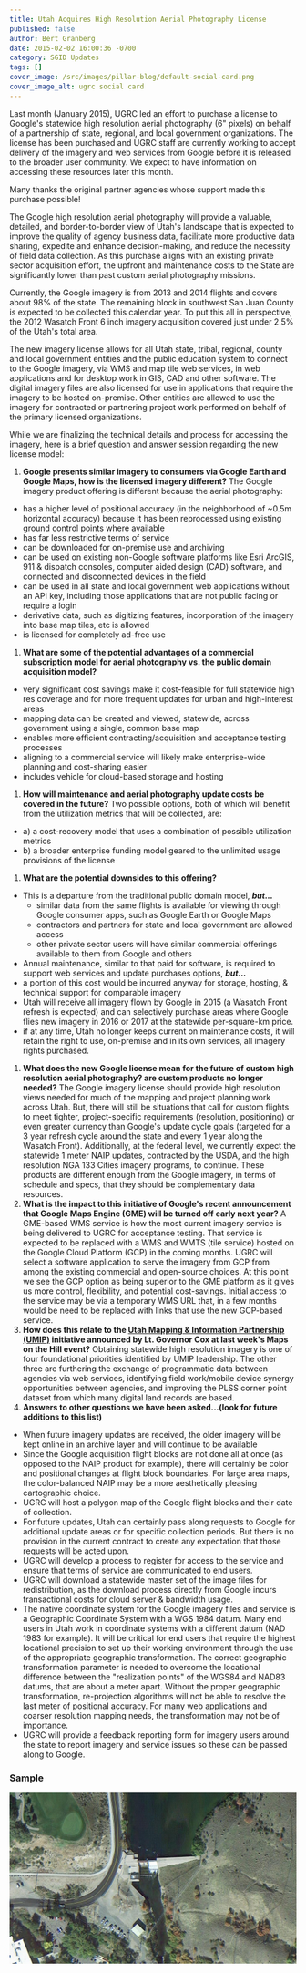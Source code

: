 ```yaml
---
title: Utah Acquires High Resolution Aerial Photography License
published: false
author: Bert Granberg
date: 2015-02-02 16:00:36 -0700
category: SGID Updates
tags: []
cover_image: /src/images/pillar-blog/default-social-card.png
cover_image_alt: ugrc social card
---
```


Last month (January 2015), UGRC led an effort to purchase a license to Google's statewide high resolution aerial photography (6" pixels) on behalf of a partnership of state, regional, and local government organizations. The license has been purchased and UGRC staff are currently working to accept delivery of the imagery and web services from Google before it is released to the broader user community. We expect to have information on accessing these resources later this month.

Many thanks the original partner agencies whose support made this purchase possible!

The Google high resolution aerial photography will provide a valuable, detailed, and border-to-border view of Utah's landscape that is expected to improve the quality of agency business data, facilitate more productive data sharing, expedite and enhance decision-making, and reduce the necessity of field data collection. As this purchase aligns with an existing private sector acquisition effort, the upfront and maintenance costs to the State are significantly lower than past custom aerial photography missions.

Currently, the Google imagery is from 2013 and 2014 flights and covers about 98% of the state. The remaining block in southwest San Juan County is expected to be collected this calendar year. To put this all in perspective, the 2012 Wasatch Front 6 inch imagery acquisition covered just under 2.5% of the Utah's total area.

The new imagery license allows for all Utah state, tribal, regional, county and local government entities and the public education system to connect to the Google imagery, via WMS and map tile web services, in web applications and for desktop work in GIS, CAD and other software. The digital imagery files are also licensed for use in applications that require the imagery to be hosted on-premise. Other entities are allowed to use the imagery for contracted or partnering project work performed on behalf of the primary licensed organizations.

While we are finalizing the technical details and process for accessing the imagery, here is a brief question and answer session regarding the new license model:

1. **Google presents similar imagery to consumers via Google Earth and Google Maps, how is the licensed imagery different?**
   The Google imagery product offering is different because the aerial photography:

- has a higher level of positional accuracy (in the neighborhood of ~0.5m horizontal accuracy) because it has been reprocessed using existing ground control points where available
- has far less restrictive terms of service
- can be downloaded for on-premise use and archiving
- can be used on existing non-Google software platforms like Esri ArcGIS, 911 & dispatch consoles, computer aided design (CAD) software, and connected and disconnected devices in the field
- can be used in all state and local government web applications without an API key, including those applications that are not public facing or require a login
- derivative data, such as digitizing features, incorporation of the imagery into base map tiles, etc is allowed
- is licensed for completely ad-free use

1. **What are some of the potential advantages of a commercial subscription model for aerial photography vs. the public domain acquisition model?**

- very significant cost savings make it cost-feasible for full statewide high res coverage and for more frequent updates for urban and high-interest areas
- mapping data can be created and viewed, statewide, across government using a single, common base map
- enables more efficient contracting/acquisition and acceptance testing processes
- aligning to a commercial service will likely make enterprise-wide planning and cost-sharing easier
- includes vehicle for cloud-based storage and hosting

1. **How will maintenance and aerial photography update costs be covered in the future?**
   Two possible options, both of which will benefit from the utilization metrics that will be collected, are:

- a) a cost-recovery model that uses a combination of possible utilization metrics
- b) a broader enterprise funding model geared to the unlimited usage provisions of the license

1. **What are the potential downsides to this offering?**

- This is a departure from the traditional public domain model, **_but..._**
  - similar data from the same flights is available for viewing through Google consumer apps, such as Google Earth or Google Maps
  - contractors and partners for state and local government are allowed access
  - other private sector users will have similar commercial offerings available to them from Google and others
- Annual maintenance, similar to that paid for software, is required to support web services and update purchases options, **_but..._**
- a portion of this cost would be incurred anyway for storage, hosting, & technical support for comparable imagery
- Utah will receive all imagery flown by Google in 2015 (a Wasatch Front refresh is expected) and can selectively purchase areas where Google flies new imagery in 2016 or 2017 at the statewide per-square-km price.
- if at any time, Utah no longer keeps current on maintenance costs, it will retain the right to use, on-premise and in its own services, all imagery rights purchased.

1. **What does the new Google license mean for the future of custom high resolution aerial photography? are custom products no longer needed?**
   The Google imagery license should provide high resolution views needed for much of the mapping and project planning work across Utah. But, there will still be situations that call for custom flights to meet tighter, project-specific requirements (resolution, positioning) or even greater currency than Google's update cycle goals (targeted for a 3 year refresh cycle around the state and every 1 year along the Wasatch Front). Additionally, at the federal level, we currently expect the statewide 1 meter NAIP updates, contracted by the USDA, and the high resolution NGA 133 Cities imagery programs, to continue. These products are different enough from the Google imagery, in terms of schedule and specs, that they should be complementary data resources.
1. **What is the impact to this initiative of Google's recent announcement that Google Maps Engine (GME) will be turned off early next year?**
   A GME-based WMS service is how the most current imagery service is being delivered to UGRC for acceptance testing. That service is expected to be replaced with a WMS and WMTS (tile service) hosted on the Google Cloud Platform (GCP) in the coming months. UGRC will select a software application to serve the imagery from GCP from among the existing commercial and open-source choices. At this point we see the GCP option as being superior to the GME platform as it gives us more control, flexibility, and potential cost-savings. Initial access to the service may be via a temporary WMS URL that, in a few months would be need to be replaced with links that use the new GCP-based service.
1. **How does this relate to the [Utah Mapping & Information Partnership (UMIP)](https://drive.google.com/file/d/1Dwmmvkz7lMwoVQ-RtoG4hyed0lL-h6XI) initiative announced by Lt. Governor Cox at last week's Maps on the Hill event?**
   Obtaining statewide high resolution imagery is one of four foundational priorities identified by UMIP leadership. The other three are furthering the exchange of programmatic data between agencies via web services, identifying field work/mobile device synergy opportunities between agencies, and improving the PLSS corner point dataset from which many digital land records are based.
1. **Answers to other questions we have been asked...(look for future additions to this list)**

- When future imagery updates are received, the older imagery will be kept online in an archive layer and will continue to be available
- Since the Google acquisition flight blocks are not done all at once (as opposed to the NAIP product for example), there will certainly be color and positional changes at flight block boundaries. For large area maps, the color-balanced NAIP may be a more aesthetically pleasing cartographic choice.
- UGRC will host a polygon map of the Google flight blocks and their date of collection.
- For future updates, Utah can certainly pass along requests to Google for additional update areas or for specific collection periods. But there is no provision in the current contract to create any expectation that those requests will be acted upon.
- UGRC will develop a process to register for access to the service and ensure that terms of service are communicated to end users.
- UGRC will download a statewide master set of the image files for redistribution, as the download process directly from Google incurs transactional costs for cloud server & bandwidth usage.
- The native coordinate system for the Google imagery files and service is a Geographic Coordinate System with a WGS 1984 datum. Many end users in Utah work in coordinate systems with a different datum (NAD 1983 for example). It will be critical for end users that require the highest locational precision to set up their working environment through the use of the appropriate geographic transformation. The correct geographic transformation parameter is needed to overcome the locational difference between the "realization points" of the WGS84 and NAD83 datums, that are about a meter apart. Without the proper geographic transformation, re-projection algorithms will not be able to resolve the last meter of positional accuracy. For many web applications and coarser resolution mapping needs, the transformation may not be of importance.
- UGRC will provide a feedback reporting form for imagery users around the state to report imagery and service issues so these can be passed along to Google.

### Sample

![Logan sample](../../images/pillar-blog/2015-02-02-utah-acquires-high-resolution-aerial-photography-license/logansample.png)
